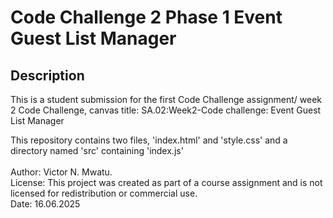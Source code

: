 # Code Challenge 2 Phase 1 Event Guest List Manager

## Description

This is a student submission for the first Code Challenge assignment/ week 2 Code Challenge, canvas title: SA.02:Week2-Code challenge: Event Guest List Manager


This repository contains two files, 'index.html' and 'style.css' and a directory named 'src' containing 'index.js'
<br>
<br>
Author: Victor N. Mwatu.<br>
License: This project was created as part of a course assignment and is not licensed for redistribution or commercial use.<br>
Date: 16.06.2025
